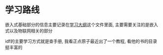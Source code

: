# 学习路线

嵌入式基础部分的信息主要记录在[学习大纲](https://github.com/CNU-OS/Embedded-Study-Guide/edit/main/docs/学习大纲.md)这个文件里面, 主要需要关注的是嵌入式以及物联网相关的部分

idf的主要学习方式就是查手册, 我看正点原子最近出了一个教程, 看他的书的目录挺丰富的